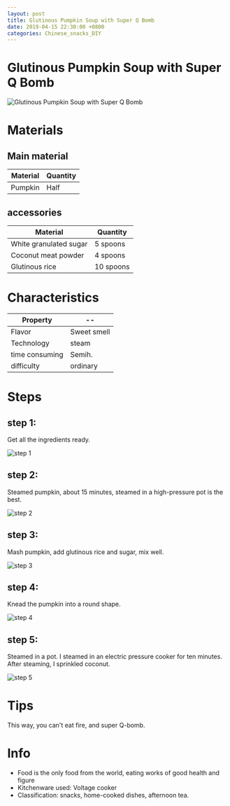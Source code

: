 ```yaml
---
layout: post
title: Glutinous Pumpkin Soup with Super Q Bomb
date: 2019-04-15 22:30:00 +0800
categories: Chinese_snacks_DIY
---
```


# Glutinous Pumpkin Soup with Super Q Bomb

![Glutinous Pumpkin Soup with Super Q Bomb]({{site.baseurl}}/img/400307/400307.jpg)

# Materials


## Main material

Material|Quantity
--|--
Pumpkin|Half

## accessories

Material|Quantity
--|--
White granulated sugar|5 spoons
Coconut meat powder|4 spoons
Glutinous rice|10 spoons

# Characteristics

Property|--
--|--
Flavor|Sweet smell
Technology|steam
time consuming|Semih.
difficulty|ordinary

# Steps

## step 1:

Get all the ingredients ready.

![step 1]({{site.baseurl}}/img/400307/1.jpg)

## step 2:

Steamed pumpkin, about 15 minutes, steamed in a high-pressure pot is the best.

![step 2]({{site.baseurl}}/img/400307/2.jpg)

## step 3:

Mash pumpkin, add glutinous rice and sugar, mix well.

![step 3]({{site.baseurl}}/img/400307/3.jpg)

## step 4:

Knead the pumpkin into a round shape.

![step 4]({{site.baseurl}}/img/400307/4.jpg)

## step 5:

Steamed in a pot. I steamed in an electric pressure cooker for ten minutes. After steaming, I sprinkled coconut.

![step 5]({{site.baseurl}}/img/400307/5.jpg)

# Tips

This way, you can't eat fire, and super Q-bomb.

# Info

- Food is the only food from the world, eating works of good health and figure
- Kitchenware used: Voltage cooker
- Classification: snacks, home-cooked dishes, afternoon tea.